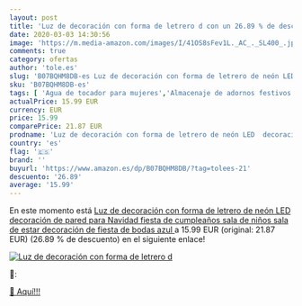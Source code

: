 ```yaml
---
layout: post
title: 'Luz de decoración con forma de letrero d con un 26.89 % de descuento'
date: 2020-03-03 14:30:56
image: 'https://m.media-amazon.com/images/I/41OS8sFev1L._AC_._SL400_.jpg'
comments: true
category: ofertas
author: 'tole.es'
slug: 'B07BQHM8DB-es Luz de decoración con forma de letrero de neón LED...'
sku: 'B07BQHM8DB-es'
tags: [ 'Agua de tocador para mujeres','Almacenaje de adornos festivos','Almacenamiento y organización','Belleza','Fragancias para mujeres','Hogar y cocina','Iluminación','Iluminación de interior','Iluminación decorativa y para usos específicos de interior','Juguetes','Juguetes electrónicos','Juguetes y juegos','Perfumes y fragancias','Velas eléctricas y LED','Videojuegos para niños','navidad', ]
actualPrice: 15.99 EUR
currency: EUR
price: 15.99
comparePrice: 21.87 EUR
prodname: 'Luz de decoración con forma de letrero de neón LED  decoración de pared para Navidad  fiesta de cumpleaños  sala de niños  sala de estar  decoración de fiesta de bodas  azul '
country: 'es'
flag: '🇪🇸'
brand: ''
buyurl: 'https://www.amazon.es/dp/B07BQHM8DB/?tag=tolees-21'
descuento: '26.89'
average: '15.99'
---
```


En este momento está [Luz de decoración con forma de letrero de neón LED  decoración de pared para Navidad  fiesta de cumpleaños  sala de niños  sala de estar  decoración de fiesta de bodas  azul ](https://www.amazon.es/dp/B07BQHM8DB/?tag=tolees-21) a 15.99 EUR (original: 21.87 EUR) (26.89 %  de descuento) en el siguiente enlace!

[![Luz de decoración con forma de letrero d](https://m.media-amazon.com/images/I/41OS8sFev1L._AC_._SL400_.jpg)](https://www.amazon.es/dp/B07BQHM8DB/?tag=tolees-21)

🔎:


[🛒 Aquí!!!](https://www.amazon.es/dp/B07BQHM8DB/?tag=tolees-21)
